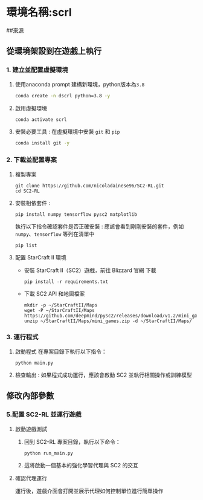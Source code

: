 # 環境名稱:scrl
##[來源](https://github.com/nicoladainese96/SC2-RL)

## 從環境架設到在遊戲上執行

### 1. 建立並配置虛擬環境

1. 使用anaconda prompt 建構新環境，python版本為`3.8`
   ```bash
   conda create -n dscrl python=3.8 -y
   ```
   
2. 啟用虛擬環境
   ```bash
   conda activate scrl
   ```

3. 安裝必要工具 : 在虛擬環境中安裝 `git` 和 `pip`
   ```bash
   conda install git -y
   ```

### 2. 下載並配置專案

1. 複製專案
   ```
   git clone https://github.com/nicoladainese96/SC2-RL.git
   cd SC2-RL
   ```
   
2. 安裝相依套件 : 
   ```
   pip install numpy tensorflow pysc2 matplotlib
   ```
   
   執行以下指令確認套件是否正確安裝 : 應該會看到剛剛安裝的套件，例如 `numpy`、`tensorflow` 等列在清單中
   ```
   pip list
   ```
   
4. 配置 StarCraft II 環境
   
   * 安裝 StarCraft II（SC2）遊戲，前往 Blizzard 官網 下載
     ```
     pip install -r requirements.txt
     ```
     
   * 下載 SC2 API 和地圖檔案
     ```
     mkdir -p ~/StarCraftII/Maps
     wget -P ~/StarCraftII/Maps https://github.com/deepmind/pysc2/releases/download/v1.2/mini_games.zip
     unzip ~/StarCraftII/Maps/mini_games.zip -d ~/StarCraftII/Maps/
     ```
  
     
### 3. 運行程式
1. 啟動程式 在專案目錄下執行以下指令：
   ```
   python main.py
   ```
2. 檢查輸出 : 如果程式成功運行，應該會啟動 SC2 並執行相關操作或訓練模型

## 修改內部參數

### 5.配置 SC2-RL 並運行遊戲
1. 啟動遊戲測試
    1. 回到 SC2-RL 專案目錄，執行以下命令：
       ```
       python run_main.py
       ```
   2. 這將啟動一個基本的強化學習代理與 SC2 的交互
2. 確認代理運行
   
   運行後，遊戲介面會打開並展示代理如何控制單位進行簡單操作

